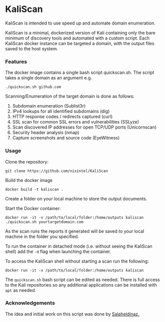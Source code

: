# KaliScan
KaliScan is intended to use speed up and automate domain enumeration.

KaliScan is a minimal, dockerized version of Kali containing only the bare minimum of discovery tools and automated with a custom script. Each KaliScan docker instance can be targeted a domain, with the output files saved to the host system.

### Features

The docker image contains a single bash script quickscan.sh. The script takes a single domain as an argument e.g.

```./quickscan.sh github.com```

Scanning/Enumeration of the target domain is done as follows:

1) Subdomain enumeration (Sublist3r)
2) IPv4 lookups for all identified subdomains (dig) 
3) HTTP response codes / redirects captured (curl) 
4) SSL scan for common SSL errors and vulnerabilities (SSLyze) 
5) Scan discovered IP addresses for open TCP/UDP ports (Unicornscan) 
6) Security header analysis (nmap)
7) Capture screenshots and source code (EyeWitness)

### Usage

Clone the repository:

```git clone https://github.com/nixintel/KaliScan```

Build the docker image

```docker build -t kaliscan .```

Create a folder on your local machine to store the output documents.

Start the Docker container:

```docker run -it -v /path/to/local/folder:/home/outputs kaliscan ./quickscan.sh yourtargetdomain.com```

As the scan runs the reports it generated will be saved to your local machine in the folder you specified.

To run the container in detached mode (i.e. without seeing the KaliScan shell) add the ```-d``` flag when launching the container.

To access the KaliScan shell without starting a scan run the following:

```docker run -it -v /path/to/local/folder:/home/outputs kaliscan```

The ```quickscan.sh``` bash script can be edited as needed. There is full access to the Kali repositories so any additional applications can be installed with ```apt``` as needed.

### Acknowledgements

The idea and initial work on this script was done by [Salaheldinaz.](https://github.com/salaheldinaz)
